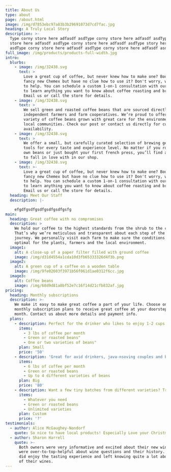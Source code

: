 ```yaml
---
title: About Us
type: about
page: /about.html
image: /img/d7853ebc97a83b3b29691073d7cd7fac.jpg
heading: A Truly Local Story
description: >-
  Type corny store here adfasdf asdType corny store here adfasdf asdType corny
  store here adfasdf asdType corny store here adfasdf asdType story here adfasdf
  asdType corny store here adfasdf asdType corny store here adfasdf asd
full_image: /img/products/products-full-width.jpg
intro:
  blurbs:
    - image: /img/32438.svg
      text: >
        Love a great cup of coffee, but never knew how to make one? Bought a
        fancy new Chemex but have no clue how to use it? Don't worry, we’re here
        to help. You can schedule a custom 1-on-1 consultation with our baristas
        to learn anything you want to know about coffee roasting and brewing.
        Email us or call the store for details.
    - image: /img/32438.svg
      text: >
        We sell green and roasted coffee beans that are sourced directly from
        independent farmers and farm cooperatives. We’re proud to offer a
        variety of coffee beans grown with great care for the environment and
        local communities. Check our post or contact us directly for current
        availability.
    - image: /img/32438.svg
      text: >
        We offer a small, but carefully curated selection of brewing gear and
        tools for every taste and experience level. No matter if you roast your
        own beans or just bought your first french press, you’ll find a gadget
        to fall in love with in our shop.
    - image: /img/32438.svg
      text: >-
        Love a great cup of coffee, but never knew how to make one? Bought a
        fancy new Chemex but have no clue how to use it? Don't worry, we’re here
        to help. You can schedule a custom 1-on-1 consultation with our baristas
        to learn anything you want to know about coffee roasting and brewing.
        Email us or call the store for details.
  heading: Meet Our Staff
  description: |-

    efgdfgsdfgsdfgsdfgsdfgsfg
main:
  heading: Great coffee with no compromises
  description: >
    We hold our coffee to the highest standards from the shrub to the cup.
    That’s why we’re meticulous and transparent about each step of the coffee’s
    journey. We personally visit each farm to make sure the conditions are
    optimal for the plants, farmers and the local environment.
  image1:
    alt: A close-up of a paper filter filled with ground coffee
    image: /img/d31d4554a1cda10d3fb65333326d4f3b.png
  image2:
    alt: A green cup of a coffee on a wooden table
    image: /img/9fe02603f3971b56f061d1ae0312f6cc.jpg
  image3:
    alt: Coffee beans
    image: /img/68d9d81a8bf52e7c16f14d21cfb832af.jpg
pricing:
  heading: Monthly subscriptions
  description: >-
    We make it easy to make great coffee a part of your life. Choose one of our
    monthly subscription plans to receive great coffee at your doorstep each
    month. Contact us about more details and payment info.
  plans:
    - description: Perfect for the drinker who likes to enjoy 1-2 cups per day.
      items:
        - 3 lbs of coffee per month
        - Green or roasted beans"
        - One or two varieties of beans"
      plan: Small
      price: '50'
    - description: 'Great for avid drinkers, java-nsoving couples and bigger crowds'
      items:
        - 6 lbs of coffee per month
        - Green or roasted beans
        - Up to 4 different varieties of beans
      plan: Big
      price: '80'
    - description: Want a few tiny batches from different varieties? Try our custom plan
      items:
        - Whatever you need
        - Green or roasted beans
        - Unlimited varieties
      plan: Custom
      price: '?'
testimonials:
  - author: Alice McGaughey-Nondorf
    quote: So nice to have local products! Especially Love your Christmas Wine!!
  - author: Sharon Harrell
    quote: >-
      Both owners were very informative and excited about their new winery. They
      were over-to-top-helpful about wine questions and their history. We really
      did enjoy the tasting experience and left knowing quite a lot about each
      of their wines.
---
```


